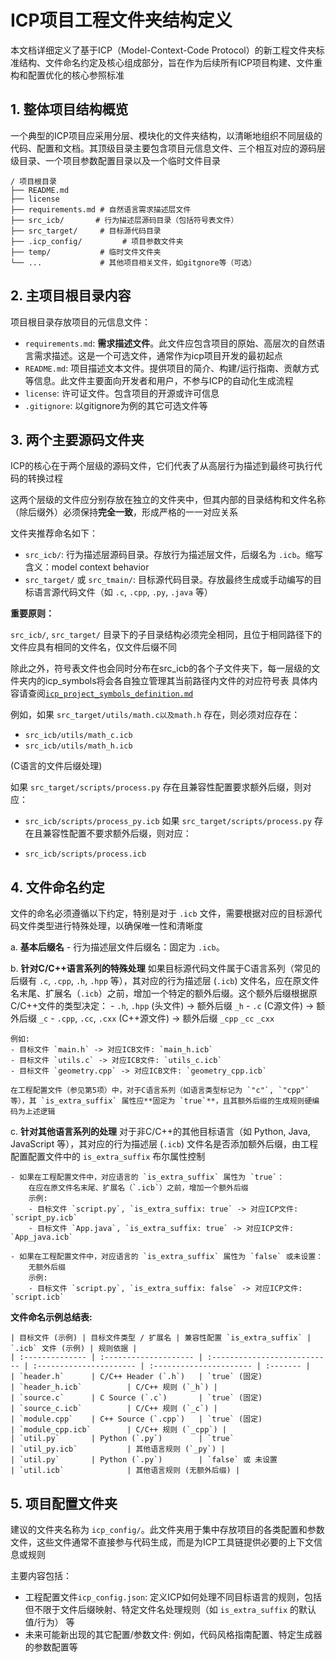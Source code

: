 # ICP项目工程文件夹结构定义

本文档详细定义了基于ICP（Model-Context-Code Protocol）的新工程文件夹标准结构、文件命名约定及核心组成部分，旨在作为后续所有ICP项目构建、文件重构和配置优化的核心参照标准

## 1. 整体项目结构概览

一个典型的ICP项目应采用分层、模块化的文件夹结构，以清晰地组织不同层级的代码、配置和文档。其顶级目录主要包含项目元信息文件、三个相互对应的源码层级目录、一个项目参数配置目录以及一个临时文件目录

```
/ 项目根目录
├── README.md
├── license
├── requirements.md # 自然语言需求描述层文件
├── src_icb/       # 行为描述层源码目录（包括符号表文件）
├── src_target/     # 目标源代码目录
├── .icp_config/         # 项目参数文件夹
├── temp/           # 临时文件文件夹
└── ...             # 其他项目相关文件，如gitgnore等（可选）
```

## 2. 主项目根目录内容

项目根目录存放项目的元信息文件：

- `requirements.md`: **需求描述文件**。此文件应包含项目的原始、高层次的自然语言需求描述。这是一个可选文件，通常作为icp项目开发的最初起点
- `README.md`: 项目描述文本文件。提供项目的简介、构建/运行指南、贡献方式等信息。此文件主要面向开发者和用户，不参与ICP的自动化生成流程
- `license`: 许可证文件。包含项目的开源或许可信息
- `.gitignore`: 以gitignore为例的其它可选文件等

## 3. 两个主要源码文件夹

ICP的核心在于两个层级的源码文件，它们代表了从高层行为描述到最终可执行代码的转换过程

这两个层级的文件应分别存放在独立的文件夹中，但其内部的目录结构和文件名称（除后缀外）必须保持**完全一致**，形成严格的一一对应关系

文件夹推荐命名如下：

- `src_icb/`: 行为描述层源码目录。存放行为描述层文件，后缀名为 `.icb`。缩写含义：model context behavior
- `src_target/` 或 `src_tmain/`: 目标源代码目录。存放最终生成或手动编写的目标语言源代码文件（如 `.c`, `.cpp`, `.py`, `.java` 等）

**重要原则：** 

`src_icb/`, `src_target/` 目录下的子目录结构必须完全相同，且位于相同路径下的文件应具有相同的文件名，仅文件后缀不同

除此之外，符号表文件也会同时分布在src_icb的各个子文件夹下，每一层级的文件夹内的icp_symbols将会各自独立管理其当前路径内文件的对应符号表
具体内容请查阅[`icp_project_symbols_definition.md`](docs/icp_project_symbols_definition.md)

例如，如果 `src_target/utils/math.c以及math.h` 存在，则必须对应存在：

- `src_icb/utils/math_c.icb` 
- `src_icb/utils/math_h.icb`

(C语言的文件后缀处理)

如果 `src_target/scripts/process.py` 存在且兼容性配置要求额外后缀，则对应：

- `src_icb/scripts/process_py.icb`
如果 `src_target/scripts/process.py` 存在且兼容性配置不要求额外后缀，则对应：

- `src_icb/scripts/process.icb`

## 4. 文件命名约定

文件的命名必须遵循以下约定，特别是对于 `.icb` 文件，需要根据对应的目标源代码文件类型进行特殊处理，以确保唯一性和清晰度

a.  **基本后缀名**
    - 行为描述层文件后缀名：固定为 `.icb`。

b.  **针对C/C++语言系列的特殊处理**
    如果目标源代码文件属于C语言系列（常见的后缀有 `.c`, `.cpp`, `.h`, `.hpp` 等），其对应的行为描述层 (`.icb`) 文件名，应在原文件名末尾、扩展名（`.icb`）之前，增加一个特定的额外后缀。这个额外后缀根据原C/C++文件的类型决定：
    - `.h`, `.hpp` (头文件) -> 额外后缀 `_h`
    - `.c` (C源文件) -> 额外后缀 `_c`
    - `.cpp`, `.cc`, `.cxx` (C++源文件) -> 额外后缀 `_cpp` `_cc` `_cxx`

    例如: 
    - 目标文件 `main.h` -> 对应ICB文件: `main_h.icb`
    - 目标文件 `utils.c` -> 对应ICB文件: `utils_c.icb`
    - 目标文件 `geometry.cpp` -> 对应ICB文件: `geometry_cpp.icb`

    在工程配置文件（参见第5项）中，对于C语言系列（如语言类型标记为 `"c"`, `"cpp"` 等），其 `is_extra_suffix` 属性应**固定为 `true`**，且其额外后缀的生成规则硬编码为上述逻辑

c.  **针对其他语言系列的处理**
    对于非C/C++的其他目标语言（如 Python, Java, JavaScript 等），其对应的行为描述层 (`.icb`) 文件名是否添加额外后缀，由工程配置配置文件中的 `is_extra_suffix` 布尔属性控制

    - 如果在工程配置文件中，对应语言的 `is_extra_suffix` 属性为 `true`：
        在应在原文件名末尾、扩展名（`.icb`）之前，增加一个额外后缀
        示例:
        - 目标文件 `script.py`, `is_extra_suffix: true` -> 对应ICP文件: `script_py.icb`
        - 目标文件 `App.java`, `is_extra_suffix: true` -> 对应ICP文件: `App_java.icb`

    - 如果在工程配置文件中，对应语言的 `is_extra_suffix` 属性为 `false` 或未设置：
        无额外后缀
        示例:
        - 目标文件 `script.py`, `is_extra_suffix: false` -> 对应ICP文件: `script.icb`

**文件命名示例总结表:**

    | 目标文件 (示例) | 目标文件类型 / 扩展名 | 兼容性配置 `is_extra_suffix` | `.icb` 文件 (示例) | 规则依据 |
    | :-------------- | :-------------------- | :--------------------------- | :---------------------- | :---------------------- | :------- |
    | `header.h`      | C/C++ Header (`.h`)   | `true` (固定)                | `header_h.icb`          | C/C++ 规则 (`_h`) |
    | `source.c`      | C Source (`.c`)       | `true` (固定)                | `source_c.icb`          | C/C++ 规则 (`_c`) |
    | `module.cpp`    | C++ Source (`.cpp`)   | `true` (固定)                | `module_cpp.icb`        | C/C++ 规则 (`_cpp`) |
    | `util.py`       | Python (`.py`)        | `true`                       | `util_py.icb`           | 其他语言规则 (`_py`) |
    | `util.py`       | Python (`.py`)        | `false` 或 未设置             | `util.icb`              | 其他语言规则 (无额外后缀) |

## 5. 项目配置文件夹

建议的文件夹名称为 `icp_config/`。此文件夹用于集中存放项目的各类配置和参数文件，这些文件通常不直接参与代码生成，而是为ICP工具链提供必要的上下文信息或规则

主要内容包括：

- 工程配置文件`icp_config.json`: 定义ICP如何处理不同目标语言的规则，包括但不限于文件后缀映射、特定文件名处理规则（如 `is_extra_suffix` 的默认值/行为） 等
- 未来可能新出现的其它配置/参数文件: 例如，代码风格指南配置、特定生成器的参数配置等
